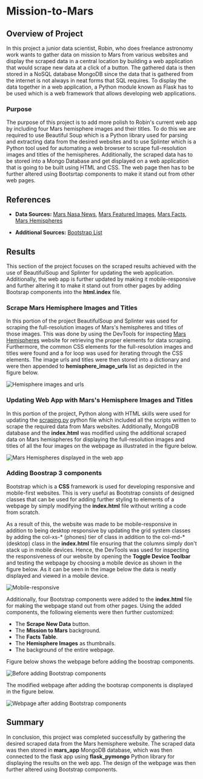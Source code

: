 # Mission-to-Mars

## Overview of Project

In this project a junior data scientist, Robin, who does freelance astronomy work wants to gather data on mission to Mars from various websites and display the scraped data in a central location by building a web application that would scrape new data at a click of a button. The gathered data is then stored in a NoSQL database MongoDB since the data that is gathered from the internet is not always in neat forms that SQL requires. To display the data together in a web application, a Python module known as Flask has to be used which is a web framework that allows developing web applications.

### Purpose

The purpose of this project is to add more polish to Robin's current web app by including four Mars hemisphere images and their titles. To do this we are required to use Beautiful Soup which is a Python library used for parsing and extracting data from the desired websites and to use Splinter which is a Python tool used for automating a web browser to scrape full-resolution images and titles of the hemispheres. Additionally, the scraped data has to be stored into a Mongo Database and get displayed on a web application that is going to be built using HTML and CSS. The web page then has to be further altered using Bootsrtap components to make it stand out from other web pages.

## References 

- **Data Sources:** [Mars Nasa News](https://redplanetscience.com/), [Mars Featured Images](https://spaceimages-mars.com), [Mars Facts](https://galaxyfacts-mars.com), [Mars Hemispheres](https://marshemispheres.com/)

- **Additional Sources:** [Bootstrap List](https://getbootstrap.com/docs/3.3/css/)

## Results

This section of the project focuses on the scraped results achieved with the use of BeautifulSoup and Splinter for updating the web application. Additionally, the web app is further updated by making it mobile-responsive and further altering it to make it stand out from other pages by adding Bootsrap components into the **html.index** file.

### Scrape Mars Hemisphere Images and Titles

In this portion of the project BeautifulSoup and Splinter was used for scraping the full-resolution images of Mars's hemispheres and titles of those images. This was done by using the DevTools for inspecting [Mars Hemispheres](https://marshemispheres.com/) website for retrieving the proper elements for data scraping. Furthermore, the common CSS elements for the full-resolution images and titles were found and a for loop was used for iterating through the CSS elements. The image urls and titles were then stored into a dictionary and were then appended to **hemisphere_image_urls** list as depicted in the figure below.

![Hemisphere images and urls](Resources/Hemisphere_image_urls_list.png)

### Updating Web App with Mars's Hemisphere Images and Titles

In this portion of the project, Python along with HTML skills were used for updating the [scraping.py](scraping.py) python file which included all the scripts written to scrape the required data from Mars websites. Additionally, MongoDB database and the **index.html** was modified using the additional scraped data on Mars hemispheres for displaying the full-resolution images and titles of all the four images on the webpage as illustrated in the figure below.

![Mars Hemispheres displayed in the web app](Resources/Mars_hemisphere_images_titles.png)

### Adding Boostrap 3 components

Bootstrap which is a **CSS** framework is used for developing responsive and mobile-first websites. This is very useful as Bootstrap consists of designed classes that can be used for adding further styling to elements of a webpage by simply modifying the **index.html** file without writing a code from scratch.

As a result of this, the website was made to be mobile-responsive  in addition to being desktop responsive by updating the grid system classes by adding the col-xs-* (phones) tier of class in addition to the col-md-* (desktop) class in the **index.html** file ensuring that the columns simply don't stack up in mobile devices. Hence, the DevTools was used for inspecting the responsiveness of our website by opening the **Toggle Device Toolbar** and testing the webpage by choosing a mobile device as shown in the figure below. As it can be seen in the image below the data is neatly displayed and viewed in a mobile device.

![Mobile-responsive](Resources/Mobile_responsive.png)

Additionally, four Bootstrap components were added to the **index.html** file for making the webpage stand out from other pages. Using the added components, the following elements were then further customized:

- The **Scrape New Data**  button.
- The **Mission to Mars** background.
- The **Facts Table**. 
- The **Hemisphere Images** as thumbnails.
- The background of the entire webpage.

Figure below shows the webpage before adding the boostrap components.

![Before adding Bootstrap components](Resources/Before_adding_Bootstrap_components.png)

The modified webpage after adding the bootsrap components is displayed in the figure below.

![Webpage after adding Bootstrap components](Resources/Added_Bootstrap_components.png)

## Summary 

In conclusion, this project was completed successfully by gathering the desired scraped data from the Mars hemisphere website. The scraped data was then stored in **mars_app** MongoDB database, which was then connected to the flask app using **flask_pymongo** Python library for displaying the results on the web app. The design of the webpage was then further altered using Bootstrap components.

